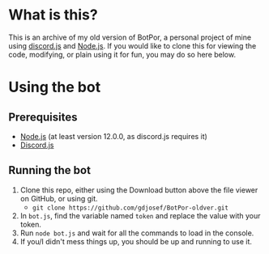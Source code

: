 # What is this?
This is an archive of my old version of BotPor, a personal project of mine using [discord.js](https://discord.js.org) and [Node.js](https://nodejs.org). If you would like to clone this for viewing the code, modifying, or plain using it for fun, you may do so here below.

# Using the bot

## Prerequisites

* [Node.js](https://nodejs.org) (at least version 12.0.0, as discord.js requires it)
* [Discord.js](https://discord.js.org)

## Running the bot

1. Clone this repo, either using the Download button above the file viewer on GitHub, or using git.
   * `git clone https://github.com/gdjosef/BotPor-oldver.git`
2. In `bot.js`, find the variable named `token` and replace the value with your token.
3. Run `node bot.js` and wait for all the commands to load in the console.
4. If you/I didn't mess things up, you should be up and running to use it.
